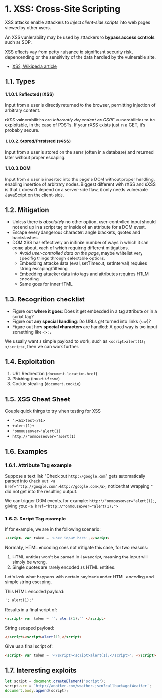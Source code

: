 # 1. XSS: Cross-Site Scripting

XSS attacks enable attackers to _inject client-side scripts_ into web pages viewed by other users.

An XSS vunlerability may be used by attackers to __bypass access controls__ such as SOP.

XSS effects vay from petty nuisance to significant security risk, dependending on the sensitivity of the data handled by the vulnerable site.

* [XSS, Wikipedia article](https://en.wikipedia.org/wiki/Cross-site_scripting)

## 1.1. Types

#### 1.1.0.1. Reflected (rXSS)

Input from a user is directly returned to the browser, permitting injection of arbitrary content.

rXSS vulnerabilities are _inherently dependent on CSRF_ vulnerabilities to be exploitable, in the case of POSTs. If your rXSS exists just in a GET, it's probably secure.

#### 1.1.0.2. Stored/Persisted (sXSS)

Input from a user is stored on the serer (often in a database) and returned later without proper escaping.

#### 1.1.0.3. DOM

Input from a user is inserted into the page's DOM without proper handling, enabling insertion of arbitrary nodes. Biggest different with rXSS and sXSS is that it doesn't depend on a server-side flaw, it only needs vulnerable JavaScript on the client-side.

## 1.2. Mitigation

* Unless there is _absolutely_ no other option, user-controlled input should not end up in a script tag or inside of an attribute for a DOM event.
* Escape every dangerous character: angle brackets, quotes and backslashes.
* DOM XSS has effectively an inifinite number of ways in which it can come about, each of which requiring different mitigations.
  * _Avoid user-controlled data on the page_, maybe whitelist very specifig things through selectable options.
  * Embedding attacke data (eval, setTimeout, setInterval) requires string escaping/filtering
  * Embedding attacker data into tags and attributes requires HTLM encoding
  * Same goes for innerHTML

## 1.3. Recognition checklist

* Figure out __where it goes__: Does it get embedded in a tag attribute or in a script tag?
* Figure out __any special handling__: Do URLs get turned into links (`<a>`)?
* Figure out how __special characters__ are handled: A good way is too input something like `<>:;`

We usually want a simple payload to work, such as `<script>alert(1);</script>`, then we can work further.

## 1.4. Exploitation

1. URL Redirection (`document.location.href`)
2. Phishing (insert `iframe`)
3. Cookie stealing (`document.cookie`)

## 1.5. XSS Cheat Sheet

Couple quick things to try when testing for XSS:

* `"><h1>test</h1>`
* `+alert(1)+`
* `"onmouseover="alert(1)`
* `http://"onmouseover="alert(1)`

## 1.6. Examples

### 1.6.1. Attribute Tag example

Suppose a text link "Check out `http://google.com`" gets automatically parsed into `Check out <a href="http://google.com">http://google.com</a>`, notice that wrapping `"` did not get into the resulting output.

We can trigger DOM events, for example: `http://"onmouseover="alert(1);`, giving you: `<a href="http://"onmouseover="alert(1);">`

### 1.6.2. Script Tag example

If for example, we are in the following scenario:

```html
<script> var token = 'user input here';</script>
```

Normally, HTML encoding does not mitigate this case, for two reasons:

1. HTML entities won't be parsed in Javascript, meaning the input will simply be wrong.
2. Single quotes are rarely encoded as HTML entities.

Let's look what happens with certain payloads under HTML encoding and simple string escaping.

This HTML encoded payload:

```html
'; alert(1);'
```

Results in a final script of:

```html
<script> var token = ''; alert(1);'' </script>
```

String escaped payload:

```html
</script><script>alert(1);</script>
```

Give us a final script of:

```html
<script> var token = '</script><script>alert(1);</script>'; </script>
```

## 1.7. Interesting exploits

```js
let script = document.createElement('script');
script.src = `http://another.com/weather.json?callback=gotWeather`;
document.body.append(script);
```
